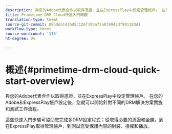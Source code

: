 ```yaml
---
description: 與您的Adobe代表合作以取得憑證，並在ExpressPlay中設定管理帳戶。 在您的Adobe和ExpressPlay帳戶設定後，您就可以開始針對不同的DRM解決方案實施和測試工作流程。
title: Primetime DRM Cloud快速入門概觀
translation-type: tm+mt
source-git-commit: 89bdda1d4bd5c126f19ba75a819942df901183d1
workflow-type: tm+mt
source-wordcount: '116'
ht-degree: 0%

---
```



# 概述{#primetime-drm-cloud-quick-start-overview}

與您的Adobe代表合作以取得憑證，並在ExpressPlay中設定管理帳戶。 在您的Adobe和ExpressPlay帳戶設定後，您就可以開始針對不同的DRM解決方案實施和測試工作流程。

這些快速入門步驟可協助您完成多DRM設定程式；從取得必要的憑證和金鑰，到在ExpressPlay取得管理帳戶，到測試您受保護內容的封裝、授權和播放。
